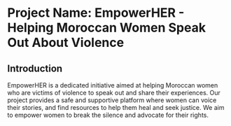 # Project Name: EmpowerHER - Helping Moroccan Women Speak Out About Violence
## Introduction
EmpowerHER is a dedicated initiative aimed at helping Moroccan women who are victims of violence to speak out and share their experiences.
Our project provides a safe and supportive platform where women can voice their stories, and find resources to help them heal and seek justice. 
We aim to empower women to break the silence and advocate for their rights.
